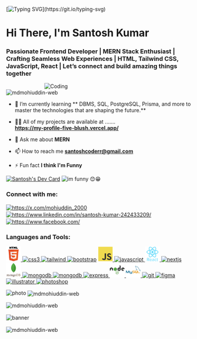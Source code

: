 


[![Typing SVG](https://readme-typing-svg.demolab.com?font=roboto&weight=600&size=30&pause=1000&color=0BE890&random=false&width=435&lines=Frontend+Developer_;Jr.Fullstack+Developer_;MERN+Stack+Developer_;)](https://git.io/typing-svg)
<h1 align="left">Hi There, I'm Santosh Kumar</h1>

<h3 align="left">Passionate Frontend Developer | MERN Stack Enthusiast |</Br> Crafting Seamless Web Experiences | HTML, Tailwind CSS,</Br> JavaScript, React | Let’s connect and build amazing things </Br> together </h3>

<img align="right" alt="Coding" width="400" src="https://cdn.dribbble.com/users/5690231/screenshots/16191500/media/4fbd0ec22f13a3521bb37cc5fe8b1cb3.gif">

<p align="left"> <img src="https://komarev.com/ghpvc/?username=mdmohiuddin-web&label=Profile%20views&color=0e75b6&style=flat" alt="mdmohiuddin-web" /> </p>

- 🌱 I’m currently learning **  DBMS, SQL, PostgreSQL, Prisma, and more to master the technologies that are shaping the future.**

- 👨‍💻 All of my projects are available at .......   
 **https://my-profile-five-blush.vercel.app/**

- 💬 Ask me about **MERN**

- 📫 How to reach me
  **santoshcoderr@gmail.com**

- ⚡ Fun fact **I think I'm Funny**


<a href="https://app.daily.dev/santoshcoder"><img src="https://api.daily.dev/devcards/v2/DULLZgsiouFTfLOeilf4d.png?type=default&r=0bk" width="356" alt="Santosh's Dev Card"/></a>
<img src="https://media.tenor.com/1UoL-HJFGDAAAAAj/pentol-stiker-pentol.gif" width="356" alt="im funny 😊😁"/>

<h3 align="left">Connect with me:</h3>
<p align="left">
<a href="https://twitter.com/https:/" target="blank"><img align="center" src="https://raw.githubusercontent.com/rahuldkjain/github-profile-readme-generator/master/src/images/icons/Social/twitter.svg" alt="https://x.com/mohiuddin_2000" height="30" width="40" /></a>
<a href="https://www.linkedin.com/in/santosh-kumar-242433209/" target="blank"><img align="center" src="https://raw.githubusercontent.com/rahuldkjain/github-profile-readme-generator/master/src/images/icons/Social/linked-in-alt.svg" alt="https://www.linkedin.com/in/santosh-kumar-242433209/" height="30" width="40" /></a>
<a href="https://fb.com/https://www.facebook.com/i" target="blank"><img align="center" src="https://raw.githubusercontent.com/rahuldkjain/github-profile-readme-generator/master/src/images/icons/Social/facebook.svg" alt="https://www.facebook.com/" height="30" width="40" /></a>
</p>

<h3 align="left">Languages and Tools:</h3>
<p align="left"> 
<a href="https://www.w3.org/html/" target="_blank" rel="noreferrer"> 
<img src="https://raw.githubusercontent.com/devicons/devicon/master/icons/html5/html5-original-wordmark.svg"
 alt="html5" width="40" height="40" /> </a>


<a href="https://www.w3schools.com/css/" target="_blank" rel="noreferrer">
<img src="https://upload.wikimedia.org/wikipedia/commons/a/ab/Official_CSS_Logo.svg"
 alt="css3" width="40" height="40"/> </a> 

<a href="https://tailwindcss.com/" target="_blank" rel="noreferrer">
   <img src="https://www.vectorlogo.zone/logos/tailwindcss/tailwindcss-icon.svg"
 alt="tailwind" width="40" height="40"/> </a>


<a href="https://getbootstrap.com" target="_blank" rel="noreferrer"> 
<img src="https://th.bing.com/th/id/R.97b905be5c0d92d003e00825faf1e39b?rik=hVVVbWP%2bbYvfhA&riu=http%3a%2f%2fwww.cswalliance.com%2fimages%2fclients%2fbootstrap.png&ehk=zCkIoILyz7n9ZKmDQhPFJ6EQh7woIMgMUB8O9OGGKkU%3d&risl=&pid=ImgRaw&r=0"
 alt="bootstrap" width="80" height="40"/></a> 


<a href="https://developer.mozilla.org/en-US/docs/Web/JavaScript" target="_blank" rel="noreferrer"> 
<img src="https://raw.githubusercontent.com/devicons/devicon/master/icons/javascript/javascript-original.svg"
 alt="javascript" width="40" height="40"/> </a>


<a href="https://developer.mozilla.org/en-US/docs/Web/JavaScript" target="_blank" rel="noreferrer"> 
<img src="https://th.bing.com/th/id/OIP.hh6Vfc1Z7D7WwzhFA6M75AHaHa?rs=1&pid=ImgDetMain"
 alt="javascript" width="40" height="40"/> </a>

<a href="https://www.typescriptlang.org/" target="_blank" rel="noreferrer"> 
<img src="https://raw.githubusercontent.com/devicons/devicon/master/icons/react/react-original-wordmark.svg"
 alt="react" width="40" height="40"/> </a>


<a href="https://nextjs.org/" target="_blank" rel="noreferrer">
 <img src="https://uxwing.com/wp-content/themes/uxwing/download/brands-and-social-media/nextjs-icon.png"
 alt="nextjs" width="40" height="40"/> </a>

<a href="https://www.mongodb.com/" target="_blank" rel="noreferrer"> 
<img src="https://raw.githubusercontent.com/devicons/devicon/master/icons/mongodb/mongodb-original-wordmark.svg"
 alt="mongodb" width="40" height="40"/> </a>

 <a href="https://mongoosejs.com/docs" target="_blank" rel="noreferrer"> 
<img src="https://asset.jarombek.com/logos/mongoose.png"
 alt="mongodb" width="40" height="40"/> </a>
 
 <a href="" target="_blank" rel="noreferrer"> 
<img src="https://th.bing.com/th/id/R.1422944bd0e2453d6a2588f7ee305e6c?rik=DCQBmrX16yn13A&riu=http%3a%2f%2fblogs.powercode.id%2fwp-content%2fuploads%2f2022%2f09%2ffirebase3.png&ehk=WNZyhzq%2bgco2pRc50QvTZSxVcXufW2%2f29KPZ5Z6S26A%3d&risl=&pid=ImgRaw&r=0"
 alt="mongodb" width="80" height="40"/> </a>


<a href="https://expressjs.com" target="_blank" rel="noreferrer">
<img src="https://th.bing.com/th/id/OIP.HTy1M1eFC7GoW6odSukQVwHaCe?rs=1&pid=ImgDetMain"
 alt="express" width="100" height="40"/> </a>


<a href="https://nodejs.org" target="_blank" rel="noreferrer">
 <img src="https://raw.githubusercontent.com/devicons/devicon/master/icons/nodejs/nodejs-original-wordmark.svg"
 alt="nodejs" width="40" height="40"/> </a>


<a href="https://www.mysql.com/" target="_blank" rel="noreferrer"> 
<img src="https://raw.githubusercontent.com/devicons/devicon/master/icons/mysql/mysql-original-wordmark.svg"
 alt="mysql" width="40" height="40"/> </a>



<a href="https://git-scm.com/" target="_blank" rel="noreferrer"> 
<img src="https://www.vectorlogo.zone/logos/git-scm/git-scm-icon.svg"
 alt="git" width="40" height="40"/> </a> 


<a href="https://www.figma.com/" target="_blank" rel="noreferrer">
<img src="https://www.vectorlogo.zone/logos/figma/figma-icon.svg"
 alt="figma" width="40" height="40"/> </a>




<a href="https://www.adobe.com/in/products/illustrator.html" target="_blank" rel="noreferrer">
<img src="https://www.vectorlogo.zone/logos/adobe_illustrator/adobe_illustrator-icon.svg"
 alt="illustrator" width="40" height="40"/> </a> 


<a href="https://www.photoshop.com/en" target="_blank" rel="noreferrer"> 
<img src="https://upload.wikimedia.org/wikipedia/commons/9/92/Adobe_Photoshop_CS6_icon.svg"
 alt="photoshop" width="40" height="40"/> </a>



 </p>

<p><img align="left" src="https://github-readme-stats.vercel.app/api/top-langs?username=mdmohiuddin-web&show_icons=true&locale=en&layout=compact"
 alt="photo" /></p>

<p>&nbsp;<img align="center" src="https://github-readme-stats.vercel.app/api?username=mdmohiuddin-web&show_icons=true&locale=en"
 alt="mdmohiuddin-web" /></p>


<p><img align="center"  src="https://github-readme-streak-stats.herokuapp.com?user=MDmohiuddin-web" alt="mdmohiuddin-web" /></p>

<p><img align="center"  src="https://th.bing.com/th/id/R.8b35fef55fba1a201c9c7a11d3ec3d64?rik=yzc%2fGil95nArtA&pid=ImgRaw&r=0" alt="banner" /></p>



<p><img align="center" src="https://webgyaani.com/wp-content/uploads/2018/03/10-Beautiful-Animated-CSS-SVG-Landscape-Designs-1.gif" alt="mdmohiuddin-web" /></p>
